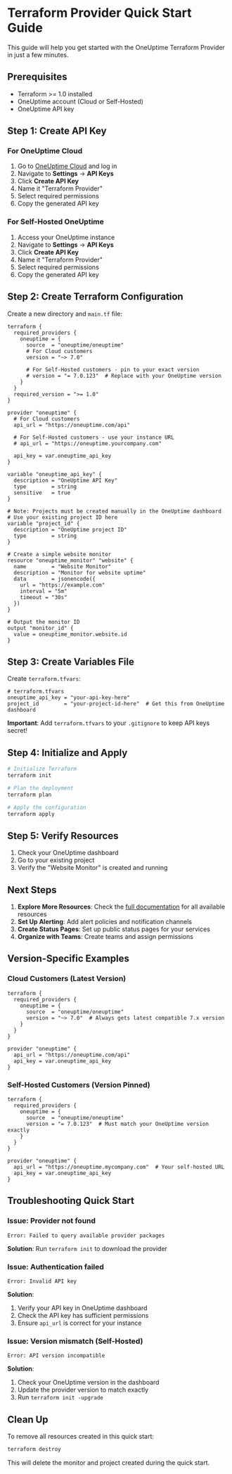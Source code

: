 # Terraform Provider Quick Start Guide

This guide will help you get started with the OneUptime Terraform Provider in just a few minutes.

## Prerequisites

- Terraform >= 1.0 installed
- OneUptime account (Cloud or Self-Hosted)
- OneUptime API key

## Step 1: Create API Key

### For OneUptime Cloud
1. Go to [OneUptime Cloud](https://oneuptime.com) and log in
2. Navigate to **Settings** → **API Keys**
3. Click **Create API Key**
4. Name it "Terraform Provider"
5. Select required permissions
6. Copy the generated API key

### For Self-Hosted OneUptime
1. Access your OneUptime instance
2. Navigate to **Settings** → **API Keys**
3. Click **Create API Key**
4. Name it "Terraform Provider"
5. Select required permissions
6. Copy the generated API key

## Step 2: Create Terraform Configuration

Create a new directory and `main.tf` file:

```hcl
terraform {
  required_providers {
    oneuptime = {
      source  = "oneuptime/oneuptime"
      # For Cloud customers
      version = "~> 7.0"
      
      # For Self-Hosted customers - pin to your exact version
      # version = "= 7.0.123"  # Replace with your OneUptime version
    }
  }
  required_version = ">= 1.0"
}

provider "oneuptime" {
  # For Cloud customers
  api_url = "https://oneuptime.com/api"
  
  # For Self-Hosted customers - use your instance URL
  # api_url = "https://oneuptime.yourcompany.com"
  
  api_key = var.oneuptime_api_key
}

variable "oneuptime_api_key" {
  description = "OneUptime API Key"
  type        = string
  sensitive   = true
}

# Note: Projects must be created manually in the OneUptime dashboard
# Use your existing project ID here
variable "project_id" {
  description = "OneUptime project ID"
  type        = string
}

# Create a simple website monitor
resource "oneuptime_monitor" "website" {
  name        = "Website Monitor"
  description = "Monitor for website uptime"
  data        = jsonencode({
    url = "https://example.com"
    interval = "5m"
    timeout = "30s"
  })
}

# Output the monitor ID
output "monitor_id" {
  value = oneuptime_monitor.website.id
}
```

## Step 3: Create Variables File

Create `terraform.tfvars`:

```hcl
# terraform.tfvars
oneuptime_api_key = "your-api-key-here"
project_id        = "your-project-id-here"  # Get this from OneUptime dashboard
```

**Important**: Add `terraform.tfvars` to your `.gitignore` to keep API keys secret!

## Step 4: Initialize and Apply

```bash
# Initialize Terraform
terraform init

# Plan the deployment
terraform plan

# Apply the configuration
terraform apply
```

## Step 5: Verify Resources

1. Check your OneUptime dashboard
2. Go to your existing project
3. Verify the "Website Monitor" is created and running

## Next Steps

1. **Explore More Resources**: Check the [full documentation](./README.md) for all available resources
2. **Set Up Alerting**: Add alert policies and notification channels
3. **Create Status Pages**: Set up public status pages for your services
4. **Organize with Teams**: Create teams and assign permissions

## Version-Specific Examples

### Cloud Customers (Latest Version)

```hcl
terraform {
  required_providers {
    oneuptime = {
      source  = "oneuptime/oneuptime"
      version = "~> 7.0"  # Always gets latest compatible 7.x version
    }
  }
}

provider "oneuptime" {
  api_url = "https://oneuptime.com/api"
  api_key = var.oneuptime_api_key
}
```

### Self-Hosted Customers (Version Pinned)

```hcl
terraform {
  required_providers {
    oneuptime = {
      source  = "oneuptime/oneuptime"
      version = "= 7.0.123"  # Must match your OneUptime version exactly
    }
  }
}

provider "oneuptime" {
  api_url = "https://oneuptime.mycompany.com"  # Your self-hosted URL
  api_key = var.oneuptime_api_key
}
```

## Troubleshooting Quick Start

### Issue: Provider not found
```
Error: Failed to query available provider packages
```
**Solution**: Run `terraform init` to download the provider

### Issue: Authentication failed
```
Error: Invalid API key
```
**Solution**: 
1. Verify your API key in OneUptime dashboard
2. Check the API key has sufficient permissions
3. Ensure `api_url` is correct for your instance

### Issue: Version mismatch (Self-Hosted)
```
Error: API version incompatible
```
**Solution**: 
1. Check your OneUptime version in the dashboard
2. Update the provider version to match exactly
3. Run `terraform init -upgrade`

## Clean Up

To remove all resources created in this quick start:

```bash
terraform destroy
```

This will delete the monitor and project created during the quick start.
